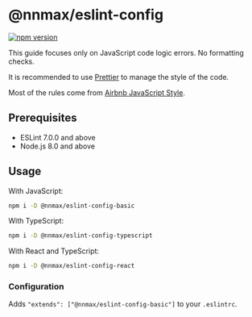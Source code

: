 # @nnmax/eslint-config

[![npm version](https://badge.fury.io/js/@nnmax%2Feslint-config-basic.svg)](https://badge.fury.io/js/@nnmax%2Feslint-config-basic)

This guide focuses only on JavaScript code logic errors. No formatting checks.

It is recommended to use [Prettier](https://github.com/prettier/prettier) to manage the style of the code.

Most of the rules come from [Airbnb JavaScript Style](https://github.com/airbnb/javascript).

## Prerequisites

- ESLint 7.0.0 and above
- Node.js 8.0 and above

## Usage

With JavaScript:

```bash
npm i -D @nnmax/eslint-config-basic
```

With TypeScript:

```bash
npm i -D @nnmax/eslint-config-typescript
```

With React and TypeScript:

```bash
npm i -D @nnmax/eslint-config-react
```

### Configuration

Adds `"extends": ["@nnmax/eslint-config-basic"]` to your `.eslintrc`.
